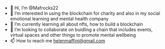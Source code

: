 - 👋 Hi, I’m @Mafrocks22
- 👀 I’m interested in using the blockchain for charity and also in my social emotional learning and mental health company
- 🌱 I’m currently learning all about nfts, how to build a blockchain
- 💞️ I’m looking to collaborate on buidling a chain that includes events, virtual spaces and other things to promote mental wellbeing
- 📫 How to reach me helenmaffini@gmail.com
